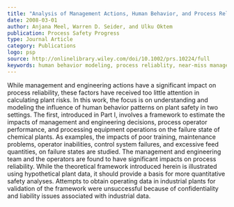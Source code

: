 ```yaml
---
title: "Analysis of Management Actions, Human Behavior, and Process Reliability in Chemical Plants. I. Impact of Management Actions"
date: 2008-03-01
author: Anjana Meel, Warren D. Seider, and Ulku Oktem
publication: Process Safety Progress
type: Journal Article
category: Publications
logo: psp
source: http://onlinelibrary.wiley.com/doi/10.1002/prs.10224/full
keywords: human behavior modeling, process reliablity, near-miss management framework, chemical plants
---
```


While management and engineering actions have a significant impact on process reliability, these factors have received too little attention in calculating plant risks. In this work, the focus is on understanding and modeling the influence of human behavior patterns on plant safety in two settings. The first, introduced in Part I, involves a framework to estimate the impacts of management and engineering decisions, process operator performance, and processing equipment operations on the failure state of chemical plants. As examples, the impacts of poor training, maintenance problems, operator inabilities, control system failures, and excessive feed quantities, on failure states are studied. The management and engineering team and the operators are found to have significant impacts on process reliability. While the theoretical framework introduced herein is illustrated using hypothetical plant data, it should provide a basis for more quantitative safety analyses. Attempts to obtain operating data in industrial plants for validation of the framework were unsuccessful because of confidentiality and liability issues associated with industrial data.



